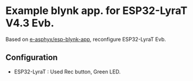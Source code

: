 # Example blynk app. for ESP32-LyraT V4.3 Evb.
Based on [e-asphyx/esp-blynk-app](https://github.com/e-asphyx/esp-idf-blynk), reconfigure ESP32-LyraT Evb.

## Configuration
- ESP32-LyraT : Used Rec button, Green LED.
  

